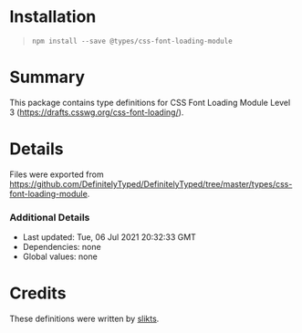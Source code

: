 # Installation
> `npm install --save @types/css-font-loading-module`

# Summary
This package contains type definitions for CSS Font Loading Module Level 3 (https://drafts.csswg.org/css-font-loading/).

# Details
Files were exported from https://github.com/DefinitelyTyped/DefinitelyTyped/tree/master/types/css-font-loading-module.

### Additional Details
 * Last updated: Tue, 06 Jul 2021 20:32:33 GMT
 * Dependencies: none
 * Global values: none

# Credits
These definitions were written by [slikts](https://github.com/slikts).
